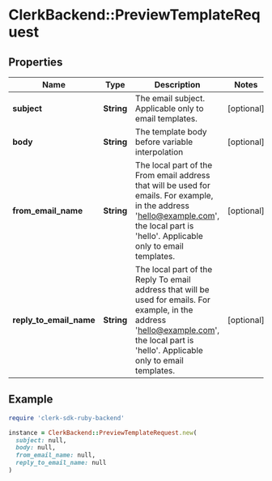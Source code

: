 # ClerkBackend::PreviewTemplateRequest

## Properties

| Name | Type | Description | Notes |
| ---- | ---- | ----------- | ----- |
| **subject** | **String** | The email subject. Applicable only to email templates. | [optional] |
| **body** | **String** | The template body before variable interpolation | [optional] |
| **from_email_name** | **String** | The local part of the From email address that will be used for emails. For example, in the address &#39;hello@example.com&#39;, the local part is &#39;hello&#39;. Applicable only to email templates. | [optional] |
| **reply_to_email_name** | **String** | The local part of the Reply To email address that will be used for emails. For example, in the address &#39;hello@example.com&#39;, the local part is &#39;hello&#39;. Applicable only to email templates. | [optional] |

## Example

```ruby
require 'clerk-sdk-ruby-backend'

instance = ClerkBackend::PreviewTemplateRequest.new(
  subject: null,
  body: null,
  from_email_name: null,
  reply_to_email_name: null
)
```

